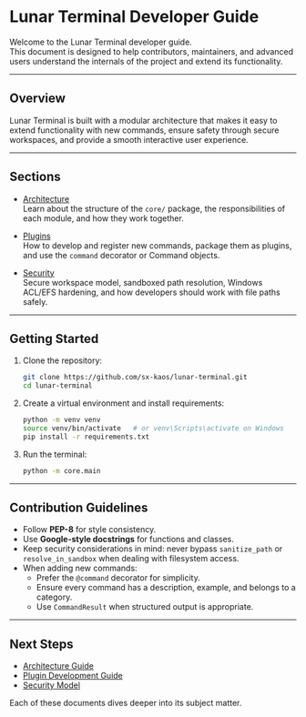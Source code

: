 # Lunar Terminal Developer Guide

Welcome to the Lunar Terminal developer guide.  
This document is designed to help contributors, maintainers, and advanced users understand the internals of the project and extend its functionality.

---

## Overview

Lunar Terminal is built with a modular architecture that makes it easy to extend functionality with new commands, ensure safety through secure workspaces, and provide a smooth interactive user experience.

---

## Sections

- [Architecture](architecture.md)  
  Learn about the structure of the `core/` package, the responsibilities of each module, and how they work together.

- [Plugins](plugins.md)  
  How to develop and register new commands, package them as plugins, and use the `command` decorator or Command objects.

- [Security](security.md)  
  Secure workspace model, sandboxed path resolution, Windows ACL/EFS hardening, and how developers should work with file paths safely.

---

## Getting Started

1. Clone the repository:
   ```bash
   git clone https://github.com/sx-kaos/lunar-terminal.git
   cd lunar-terminal
   ```

2. Create a virtual environment and install requirements:
   ```bash
   python -m venv venv
   source venv/bin/activate   # or venv\Scripts\activate on Windows
   pip install -r requirements.txt
   ```

3. Run the terminal:
   ```bash
   python -m core.main
   ```

---

## Contribution Guidelines

- Follow **PEP-8** for style consistency.
- Use **Google-style docstrings** for functions and classes.
- Keep security considerations in mind: never bypass `sanitize_path` or `resolve_in_sandbox` when dealing with filesystem access.
- When adding new commands:
  - Prefer the `@command` decorator for simplicity.
  - Ensure every command has a description, example, and belongs to a category.
  - Use `CommandResult` when structured output is appropriate.

---

## Next Steps

- [Architecture Guide](architecture.md)  
- [Plugin Development Guide](plugins.md)  
- [Security Model](security.md)  

Each of these documents dives deeper into its subject matter.
